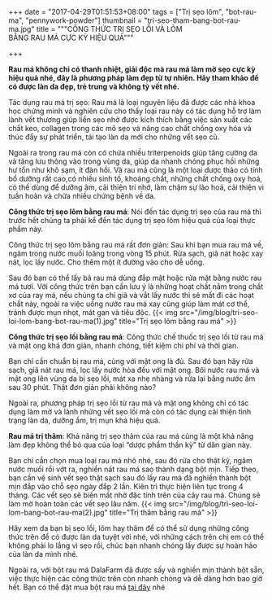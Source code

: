 +++
date = "2017-04-29T01:51:53+08:00"
tags = ["Trị sẹo lõm", "bot-rau-ma", "pennywork-powder"]
thumbnail = "tri-seo-tham-bang-bot-rau-ma.jpg"
title = """CÔNG THỨC TRỊ SẸO LỒI VÀ LÕM   
BẰNG RAU MÁ CỰC KỲ HIỆU QUẢ"""

+++
 
 **Rau má không chỉ có thanh nhiệt, giải độc mà rau má làm mờ sẹo cực kỳ hiệu quả nhé, đây là phương pháp làm đẹp từ tự nhiên. Hãy tham khảo để có được làn da đẹp, trẻ trung và không tỳ vết nhé.**

Tác dụng rau má trị sẹo: Rau má là loại nguyên liệu đã được các nhà khoa học chứng minh và nghiên cứu cho thấy loại rau này có tác dụng hỗ trợ làm lành vết thương giúp liền sẹo nhờ được kích thích bằng việc sản xuất các chất keo, collagen trong các mô sẹo và nâng cao chất chống oxy hóa và thúc đẩy sự phát triển, tái tạo làn da mới cho những vết sẹo cũ.

Ngoài ra trong rau má còn có chứa nhiều triterpenoids giúp tăng cường da và tăng lưu thông vào trong vùng da, giúp da nhanh chóng phục hồi những hư tổn như khô sạm, ít đàn hồi. Và rau má cũng là một loại dược thảo có tính bổ dưỡng rất cao,có nhiều sinh tố, khoáng chất, những chất chống oxy hoá, có thể dùng để dưỡng âm, cải thiện trí nhớ, làm chậm sự lão hoá, cải thiện vi tuần hoàn và chữa nhiều chứng bệnh về da.

**Công thức trị sẹo lõm bằng rau má**: Nói đến tác dụng trị sẹo của rau má thì trước hết chúng ta phải kể đến tác dụng trị sẹo lõm hiệu quả của loại thực phẩm này. 

Công thức trị sẹo lõm bằng rau má rất đơn giản: 
Sau khi bạn mua rau má về, ngâm trong nước muối loãng trong vòng 15 phút. Rửa sạch, giã nát hoặc xay nát, lọc lấy nước. Cho thêm một ít đường vào cho dễ uống. 

Sau đó bạn có thể lấy bã rau má dùng đắp mặt hoặc rửa mặt bằng nước rau má tươi. Với công thức trên bạn cần lưu ý là những hoạt chất nằm trong chất xơ của ray má, nếu chúng ta chỉ giã và vắt lấy nước thì sẽ mất đi các hoạt chất này, ngoài ra việc uống nước rau má xay cũng giúp làm mát cơ thể, tránh được mụn nhọt, mát gan và tiêu độc.
{{< img src="/img/blog/tri-seo-loi-lom-bang-bot-rau-ma(1).jpg" title="Trị sẹo lõm bằng rau má" >}}

**Công thức trị sẹo lồi bằng rau má**: Công thức chế thuốc trị sẹo lồi từ rau má và mật ong khá đơn giản, nhanh chóng, tiết kiệm chi phí và thời gian. 

Bạn chỉ cần chuẩn bị rau má, cùng với mật ong là đủ. Sau đó bạn hãy rửa sạch, giã nát rau má, lọc lấy nước hòa đều với mật ong. Bôi nước rau má và mật ong lên vùng da bị sẹo lồi, mát xa nhẹ nhàng và rửa lại bằng nước ấm sau 30 phút. Thật đơn giản phải không nào? 

Ngoài ra, phương pháp trị sẹo lồi từ rau má và mật ong không chỉ có tác dụng làm mờ và lành những vết sẹo lồi mà còn có tác dụng cải thiện tình trạng làn da, dưỡng ẩm, trị mụn khá hiệu quả.

**Rau má trị thâm**: Khả năng trị sẹo thâm của rau má cũng là một khả năng làm đẹp không thể bỏ qua của loại “dược phẩm thần kỳ” từ dân gian này. 

Bạn chỉ cần chọn mua loại rau má nhỏ nhé, sau đó rửa cho thật kỹ, ngâm nước muối rồi vớt ra, nghiền nát rau má sao thành dạng bột mịn. Tiếp theo, bạn cần vệ sinh vết sẹo thật sạch sau đó lấy rau má đã nghiền thành bột mịn đắp vào chỗ sẹo ngày đắp 2 lần. Kiên trì thực hiện liên tục trong 4 tháng. Các vết sẹo sẽ biến mất nhờ đặc tính trên của cây rau má. Chúng sẽ làm mờ hoàn toàn các vết sẹo lâu năm.
{{< img src="/img/blog/tri-seo-loi-lom-bang-bot-rau-ma(2).jpg" title="Trị thâm bằng rau má" >}}


Hãy xem da bạn bị sẹo lồi, lõm hay thâm để có thể sử dụng những công thức trên để có được làn da tuyệt vời nhé, với những cách trên chị em có thể không phải lo lắng vì sẹo rồi, chúc bạn nhanh chóng lấy được sự hoàn hảo của làn da mình nhé.

Ngoài ra, với bột rau má DalaFarm đã được sấy và nghiền mịn thành bột sẵn, việc thực hiện các công thức trên còn nhanh chóng và dễ dàng hơn bao giờ hết. Bạn có thể đặt mua bột rau má [tại đây](/san-pham/bột-rau-má-100g/) nhé
